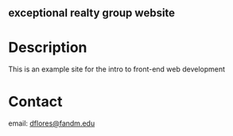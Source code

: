 exceptional realty group website
---

# Description

This is an example site for the intro to front-end web development

# Contact
email: dflores@fandm.edu
